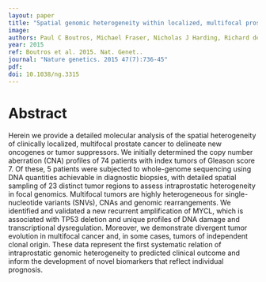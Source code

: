 ```yaml
---
layout: paper
title: "Spatial genomic heterogeneity within localized, multifocal prostate cancer."
image: 
authors: Paul C Boutros, Michael Fraser, Nicholas J Harding, Richard de Borja, Dominique Trudel, Emilie Lalonde, Alice Meng, Pablo H Hennings-Yeomans, Andrew McPherson, Veronica Y Sabelnykova, Amin Zia, Natalie S Fox, Julie Livingstone, Yu-Jia Shiah, Jianxin Wang, Timothy A Beck, Cherry L Have, Taryne Chong, Michelle Sam, Jeremy Johns, Lee Timms, Nicholas Buchner, Ada Wong, John D Watson, Trent T Simmons, Christine P'ng, Gaetano Zafarana, Francis Nguyen, Xuemei Luo, Kenneth C Chu, Stephenie D Prokopec, Jenna Sykes, Alan Dal Pra, Alejandro Berlin, Andrew Brown, Michelle A Chan-Seng-Yue, Fouad Yousif, Robert E Denroche, Lauren C Chong, Gregory M Chen, Esther Jung, Clement Fung, Maud H W Starmans, Hanbo Chen, Shaylan K Govind, James Hawley, Alister D'Costa, Melania Pintilie, Daryl Waggott, Faraz Hach, Philippe Lambin, Lakshmi B Muthuswamy, Colin Cooper, Rosalind Eeles, David Neal, Bernard Tetu, Cenk Sahinalp, Lincoln D Stein, Neil Fleshner, Sohrab P Shah, Colin C Collins, Thomas J Hudson, John D McPherson, Theodorus van der Kwast, Robert G Bristow
year: 2015
ref: Boutros et al. 2015. Nat. Genet..
journal: "Nature genetics. 2015 47(7):736-45"
pdf: 
doi: 10.1038/ng.3315
---
```


# Abstract

Herein we provide a detailed molecular analysis of the spatial heterogeneity of clinically localized, multifocal prostate cancer to delineate new oncogenes or tumor suppressors. We initially determined the copy number aberration (CNA) profiles of 74 patients with index tumors of Gleason score 7. Of these, 5 patients were subjected to whole-genome sequencing using DNA quantities achievable in diagnostic biopsies, with detailed spatial sampling of 23 distinct tumor regions to assess intraprostatic heterogeneity in focal genomics. Multifocal tumors are highly heterogeneous for single-nucleotide variants (SNVs), CNAs and genomic rearrangements. We identified and validated a new recurrent amplification of MYCL, which is associated with TP53 deletion and unique profiles of DNA damage and transcriptional dysregulation. Moreover, we demonstrate divergent tumor evolution in multifocal cancer and, in some cases, tumors of independent clonal origin. These data represent the first systematic relation of intraprostatic genomic heterogeneity to predicted clinical outcome and inform the development of novel biomarkers that reflect individual prognosis.

